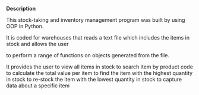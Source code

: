 **Description**

This stock-taking and inventory management program was built by using OOP in Python.

It is coded for warehouses that reads a text file which includes the items in stock and allows the user 

to perform a range of functions on objects generated from the file.

It provides the user to view all items in stock
	             to search item by product code
	             to calculate the total value per item
	             to find the item with the highest quantity in stock
	             to re-stock the item with the lowest quantity in stock
	             to capture data about a specific item